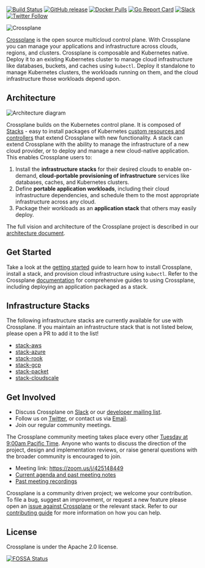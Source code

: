 [![Build Status](https://jenkinsci.upbound.io/buildStatus/icon?job=crossplaneio/crossplane/build/master)](https://jenkinsci.upbound.io/blue/organizations/jenkins/crossplaneio%2Fcrossplane%2Fbuild/activity) [![GitHub release](https://img.shields.io/github/release/crossplaneio/crossplane/all.svg?style=flat-square)](https://github.com/crossplaneio/crossplane/releases) [![Docker Pulls](https://img.shields.io/docker/pulls/crossplane/crossplane.svg)](https://img.shields.io/docker/pulls/crossplane/crossplane.svg) [![Go Report Card](https://goreportcard.com/badge/github.com/crossplaneio/crossplane)](https://goreportcard.com/report/github.com/crossplaneio/crossplane) [![Slack](https://slack.crossplane.io/badge.svg)](https://slack.crossplane.io) [![Twitter Follow](https://img.shields.io/twitter/follow/crossplane_io.svg?style=social&label=Follow)](https://twitter.com/intent/follow?screen_name=crossplane_io&user_id=788180534543339520)

![Crossplane](docs/media/banner.png)

[Crossplane] is the open source multicloud control plane. With Crossplane you
can manage your applications and infrastructure across clouds, regions, and
clusters. Crossplane is composable and Kubernetes native. Deploy it to an
existing Kubernetes cluster to manage cloud infrastructure like databases,
buckets, and caches using `kubectl`. Deploy it standalone to manage Kubernetes
clusters, the workloads running on them, and the cloud infrastructure those
workloads depend upon.

## Architecture

![Architecture diagram](docs/media/crossplane-overview.png)

Crossplane builds on the Kubernetes control plane. It is composed of [Stacks] -
easy to install packages of Kubernetes [custom resources and controllers] that
extend Crossplane with new functionality. A stack can extend Crossplane with the
ability to manage the infrastructure of a new cloud provider, or to deploy and
manage a new cloud-native application. This enables Crossplane users to:

1. Install the **infrastructure stacks** for their desired clouds to enable
   on-demand, **cloud-portable provisioning of infrastructure** services like
   databases, caches, and Kubernetes clusters.
1. Define **portable application workloads**, including their cloud
   infrastructure dependencies, and schedule them to the most appropriate
   infrastructure across any cloud.
1. Package their workloads as an **application stack** that others may easily
   deploy.

The full vision and architecture of the Crossplane project is described in our
[architecture document].

## Get Started

Take a look at the [getting started] guide to learn how to install Crossplane,
install a stack, and provision cloud infrastructure using `kubectl`. Refer to
the Crossplane [documentation] for comprehensive guides to using Crossplane,
including deploying an application packaged as a stack.

## Infrastructure Stacks

The following infrastructure stacks are currently available for use with
Crossplane. If you maintain an infrastructure stack that is not listed below,
please open a PR to add it to the list!

* [stack-aws]
* [stack-azure]
* [stack-rook]
* [stack-gcp]
* [stack-packet]
* [stack-cloudscale]

## Get Involved

* Discuss Crossplane on [Slack] or our [developer mailing list].
* Follow us on [Twitter], or contact us via [Email].
* Join our regular community meetings.

The Crossplane community meeting takes place every other [Tuesday at 9:00am
Pacific Time]. Anyone who wants to discuss the direction of the project, design
and implementation reviews, or raise general questions with the broader
community is encouraged to join.

* Meeting link: https://zoom.us/j/425148449
* [Current agenda and past meeting notes]
* [Past meeting recordings]

Crossplane is a community driven project; we welcome your contribution. To file
a bug, suggest an improvement, or request a new feature please open an [issue
against Crossplane] or the relevant stack. Refer to our [contributing guide] for
more information on how you can help.

## License

Crossplane is under the Apache 2.0 license.

[![FOSSA Status](https://app.fossa.io/api/projects/git%2Bgithub.com%2Fcrossplaneio%2Fcrossplane.svg?type=large)](https://app.fossa.io/projects/git%2Bgithub.com%2Fcrossplaneio%2Fcrossplane?ref=badge_large)

<!-- Named links -->

[Crossplane]: https://crossplane.io
[documentation]: https://crossplane.io/docs/latest
[Stacks]: docs/README.md#crossplane-stacks
[custom resources and controllers]: https://kubernetes.io/docs/concepts/extend-kubernetes/api-extension/custom-resources/
[architecture document]: https://docs.google.com/document/d/1whncqdUeU2cATGEJhHvzXWC9xdK29Er45NJeoemxebo/edit?usp=sharing
[Slack]: https://slack.crossplane.io
[developer mailing list]: https://groups.google.com/forum/#!forum/crossplane-dev
[Twitter]: https://twitter.com/crossplane_io
[Email]: mailto:info@crossplane.io
[issue against Crossplane]: https://github.com/crossplaneio/crossplane/issues
[contributing guide]: CONTRIBUTING.md
[Tuesday at 9:00am Pacific Time]: https://www.thetimezoneconverter.com/?t=9:00&tz=PT%20%28Pacific%20Time%29
[Current agenda and past meeting notes]: https://docs.google.com/document/d/1q_sp2jLQsDEOX7Yug6TPOv7Fwrys6EwcF5Itxjkno7Y/edit?usp=sharing
[Past meeting recordings]: https://www.youtube.com/playlist?list=PL510POnNVaaYYYDSICFSNWFqNbx1EMr-M
[getting started]: https://crossplane.io/docs/master/quick-start.html
[stack-aws]: https://github.com/crossplaneio/stack-aws
[stack-azure]: https://github.com/crossplaneio/stack-azure
[stack-rook]: https://github.com/crossplaneio/stack-rook
[stack-gcp]: https://github.com/crossplaneio/stack-gcp
[stack-packet]: https://github.com/packethost/stack-packet
[stack-cloudscale]: https://github.com/vshn/stack-cloudscale
